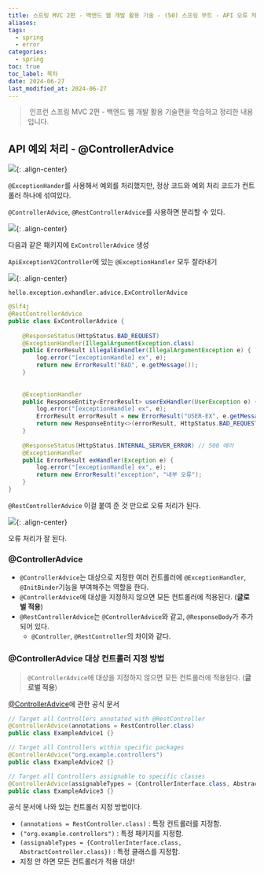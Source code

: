```yaml
---
title: 스프링 MVC 2편 - 백엔드 웹 개발 활용 기술 - (50) 스프링 부트 - API 오류 처리 - @ControllerAdvice
aliases: 
tags:
  - spring
  - error
categories:
  - spring
toc: true
toc_label: 목차
date: 2024-06-27
last_modified_at: 2024-06-27
---
```


> 인프런 스프링 MVC 2편 - 백엔드 웹 개발 활용 기술편을 학습하고 정리한 내용 입니다.

## API 예외 처리 - @ControllerAdvice

![](https://i.imgur.com/3Qcjolq.png){: .align-center}


`@ExceptionHander`를 사용해서 예외를 처리했지만, 정상 코드와 예외 처리 코드가 컨트롤러 하나에 섞여있다.

`@ControllerAdvice`, `@RestControllerAdvice`를 사용하면 분리할 수 있다.


![](https://i.imgur.com/6BWlXBL.png){: .align-center}

다음과 같은 패키지에 `ExControllerAdvice` 생성

`ApiExceptionV2Controller`에 있는 `@ExceptionHandler` 모두 잘라내기 

![](https://i.imgur.com/Jtq3rj2.png){: .align-center}

`hello.exception.exhandler.advice.ExControllerAdvice`
```java
@Slf4j  
@RestControllerAdvice  
public class ExControllerAdvice {  
  
    @ResponseStatus(HttpStatus.BAD_REQUEST)  
    @ExceptionHandler(IllegalArgumentException.class)  
    public ErrorResult illegalExHandler(IllegalArgumentException e) {  
        log.error("[exceptionHandle] ex", e);  
        return new ErrorResult("BAD", e.getMessage());  
    }  
  
  
    @ExceptionHandler  
    public ResponseEntity<ErrorResult> userExHandler(UserException e) {  
        log.error("[exceptionHandle] ex", e);  
        ErrorResult errorResult = new ErrorResult("USER-EX", e.getMessage());  
        return new ResponseEntity<>(errorResult, HttpStatus.BAD_REQUEST);  
    }  
  
    @ResponseStatus(HttpStatus.INTERNAL_SERVER_ERROR) // 500 에러  
    @ExceptionHandler  
    public ErrorResult exHandler(Exception e) {  
        log.error("[exceptionHandle] ex", e);  
        return new ErrorResult("exception", "내부 오류");  
    }  
}
```

`@RestControllerAdvice` 이걸 붙여 준 것 만으로 오류 처리가 된다.

![](https://i.imgur.com/azbPQtc.png){: .align-center}

오류 처리가 잘 된다.

### @ControllerAdvice

- `@ControllerAdvice`는 대상으로 지정한 여러 컨트롤러에 `@ExceptionHandler`, `@InitBinder`기능을 부여해주는 역할을 한다.
- `@ControllerAdvice`에 대상을 지정하지 않으면 모든 컨트롤러에 적용된다. (**글로벌 적용**)
- `@RestControllerAdvice`는 `@ControllerAdvice`와 같고, `@ResponseBody`가 추가되어 있다.
	- `@Controller`, `@RestController`의 차이와 같다.


### @ControllerAdvice 대상 컨트롤러 지정 방법

> `@ControllerAdvice`에 대상을 지정하지 않으면 모든 컨트롤러에 적용된다. (**글로벌 적용**)

[@ControllerAdvice](https://docs.spring.io/spring-framework/reference/web/webmvc/mvc-controller/ann-advice.html)에 관한 공식 문서

```java
// Target all Controllers annotated with @RestController
@ControllerAdvice(annotations = RestController.class)
public class ExampleAdvice1 {}

// Target all Controllers within specific packages
@ControllerAdvice("org.example.controllers")
public class ExampleAdvice2 {}

// Target all Controllers assignable to specific classes
@ControllerAdvice(assignableTypes = {ControllerInterface.class, AbstractController.class})
public class ExampleAdvice3 {}
```

공식 문서에 나와 있는 컨트롤러 지정 방법이다.

- `(annotations = RestController.class)` : 특정 컨트롤러를 지정함.
- `("org.example.controllers")` : 특정 패키지를 지정함.
- `(assignableTypes = {ControllerInterface.class, AbstractController.class})` : 특정 클래스를 지정함.
- 지정 안 하면 모든 컨트롤러가 적용 대상!

